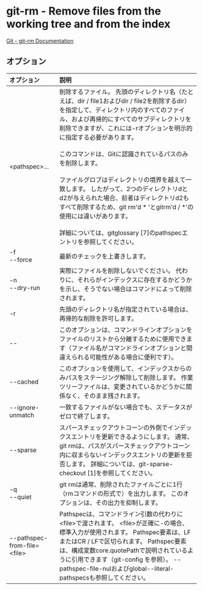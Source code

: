 # git-rm - Remove files from the working tree and from the index

[Git - git-rm Documentation](https://git-scm.com/docs/git-rm)

## オプション

|オプション|説明|
|:--|:--|
|\<pathspec>…​|削除するファイル。 先頭のディレクトリ名（たとえば、dir / file1およびdir / file2を削除するdir）を指定して、ディレクトリ内のすべてのファイル、および再帰的にすべてのサブディレクトリを削除できますが、これには-rオプションを明示的に指定する必要があります。<br><br>このコマンドは、Gitに認識されているパスのみを削除します。<br><br>ファイルグロブはディレクトリの境界を越えて一致します。 したがって、2つのディレクトリdとd2が与えられた場合、前者はディレクトリd2もすべて削除するため、git rm'd * 'とgitrm'd / *'の使用には違いがあります。<br><br>詳細については、gitglossary [7]のpathspecエントリを参照してください。|
|-f<br>--force|最新のチェックを上書きします。|
|-n<br>--dry-run|実際にファイルを削除しないでください。 代わりに、それらがインデックスに存在するかどうかを示し、そうでない場合はコマンドによって削除されます。|
|-r|先頭のディレクトリ名が指定されている場合は、再帰的な削除を許可します。|
|--|このオプションは、コマンドラインオプションをファイルのリストから分離するために使用できます（ファイル名がコマンドラインオプションと間違えられる可能性がある場合に便利です）。|
|--cached|このオプションを使用して、インデックスからのみパスをステージング解除して削除します。 作業ツリーファイルは、変更されているかどうかに関係なく、そのまま残されます。|
|--ignore-unmatch|一致するファイルがない場合でも、ステータスがゼロで終了します。|
|--sparse|スパースチェックアウトコーンの外側でインデックスエントリを更新できるようにします。 通常、git rmは、パスがスパースチェックアウトコーン内に収まらないインデックスエントリの更新を拒否します。 詳細については、git-sparse-checkout [1]を参照してください。|
|-q<br>--quiet|git rmは通常、削除されたファイルごとに1行（rmコマンドの形式で）を出力します。 このオプションは、その出力を抑制します。|
|--pathspec-from-file=\<file>|Pathspecは、コマンドライン引数の代わりに\<file>で渡されます。 \<file>が正確に-の場合、標準入力が使用されます。 Pathspec要素は、LFまたはCR / LFで区切られます。 Pathspec要素は、構成変数core.quotePathで説明されているように引用できます（git-config を参照）。 --pathspec-file-nulおよびglobal--literal-pathspecsも参照してください。|
